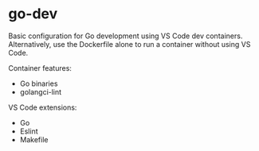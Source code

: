 # go-dev

Basic configuration for Go development using VS Code dev containers.  Alternatively, use the Dockerfile alone to run a container without using VS Code.

Container features:
- Go binaries
- golangci-lint

VS Code extensions:
- Go
- Eslint
- Makefile
